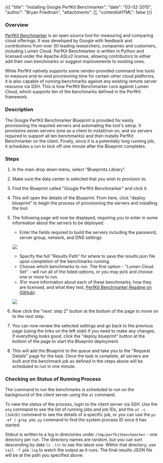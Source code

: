{{{
  "title": "Installing Google PerfKit Benchmarker",
  "date": "03-02-2015",
  "author": "Bryan Friedman",
  "attachments": [],
  "contentIsHTML": false
}}}

### Overview
[PerfKit Benchmarker](https://github.com/GoogleCloudPlatform/PerfKitBenchmarker) is an open source tool for measuring and comparing cloud offerings. It was developed by Google with feedback and contributions from over 30 leading researchers, companies and customers, including Lumen Cloud. PerfKit Benchmarker is written in Python and licensed under the Apache ASLv2 license, allowing contributors to either add their own benchmarks or suggest improvements to existing ones.

While PerfKit natively supports some vendor-provided command line tools to measure end-to-end provisioning time for certain other cloud platforms, it is also capable of running benchmarks against any existing remote server resource via SSH. This is how PerfKit Benchmarker runs against Lumen Cloud, which supports ten of the benchmarks defined in the PerfKit framework.

### Description
The Google PerfKit Benchmarker Blueprint is provided for easily provisioning the required servers and automating the tool's setup. It provisions seven servers (one as a client to install/run on, and six servers required to support all ten benchmarks) and then installs PerfKit Benchmarker on the client. Finally, since it is a potentially long running job, it schedules a run to kick off one minute after the Blueprint completes.

### Steps
1. In the main drop down menu, select "Blueprints Library".
2. Make sure the data center is selected that you wish to provision to.
3. Find the Blueprint called "Google PerfKit Benchmarker" and click it.
4. This will open the details of the Blueprint. From here, click "deploy blueprint" to begin the process of provisioning the servers and installing the tool.
5. The following page will now be displayed, requiring you to enter in some information about the servers to be deployed:
   * Enter the fields required to build the servers including the password, server group, network, and DNS settings

   ![](../images/perfkit-benchmarker-1.png)

   *  Specify the full "Results Path" for where  to save the results.json file upon completion of the benchmarks running.
   * Choose which benchmarks to run. The first option - "Lumen Cloud Set" - will run all of the listed options, or you may pick and choose one or more to run.
   * (For more information about each of these benchmarks, how they are licensed, and what they test, [PerfKit Benchmarker Readme on GitHub](https://github.com/GoogleCloudPlatform/PerfKitBenchmarker/blob/master/README.md)).

   ![](../images/perfkit-benchmarker-2.png)

6. Now click the "next: step 2" button at the bottom of the page to move on to the next step.

7. You can now review the selected settings and go back to the previous page (using the links on the left side) if you need to make any changes. If everything looks good, click the "deploy blueprint" button at the bottom of the page to start the Blueprint deployment.

8. This will add the Blueprint to the queue and take you to the "Request Details" page for the task. Once the task is complete, all servers are built and the benchmark job as defined in the steps above will be scheduled to run in one minute.

### Checking on Status of Running Process
The command to run the benchmarks is scheduled to run on the background of the client server using the `at` command.

To view the status of the process, login to the client server via SSH. Use the `atq` command to see the list of running jobs and job IDs, and the `at -c [JobID]` command to see the details of a specific job, or you can use the `ps -ef | grep pkb.py` command to find the system process ID once it has started.

Stdout is written to a log in directories under `/tmp/perfkitbenchmarker` - one directory per run. The directory names are random, but you can sort descending by date `ls -ltr` to see the latest one. Within that directory, use `tail -f pkb.log` to watch the output as it runs. The final results JSON file will be at the path you specified above.
